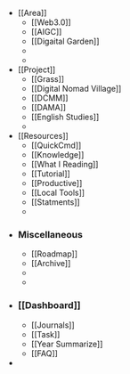 - [[Area]]
	- [[Web3.0]]
	- [[AIGC]]
	- [[Digaital Garden]]
	-
	-
- [[Project]]
	- [[Grass]]
	- [[Digital Nomad Village]]
	- [[DCMM]]
	- [[DAMA]]
	- [[English Studies]]
	-
- [[Resources]]
	- [[QuickCmd]]
	- [[Knowledge]]
	- [[What I Reading]]
	- [[Tutorial]]
	- [[Productive]]
	- [[Local Tools]]
	- [[Statments]]
	-
- ### Miscellaneous
	- [[Roadmap]]
	- [[Archive]]
	-
	-
- ### [[Dashboard]]
	- [[Journals]]
	- [[Task]]
	- [[Year Summarize]]
	- [[FAQ]]
-